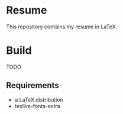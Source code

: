 # Resume

This repository contains my resume in LaTeX.

# Build

TODO

## Requirements

* a LaTeX distribution
* texlive-fonts-extra
